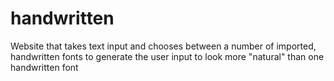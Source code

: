 # handwritten
Website that takes text input and chooses between a number of imported, handwritten fonts to generate the user input to look more "natural" than one handwritten font
